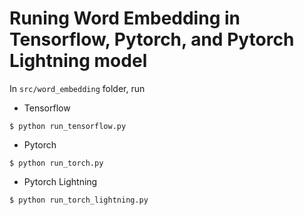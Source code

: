 # Runing Word Embedding in Tensorflow, Pytorch, and Pytorch Lightning model 
In `src/word_embedding` folder, run 

+ Tensorflow 
```
$ python run_tensorflow.py
```

+ Pytorch 
```
$ python run_torch.py
```

+ Pytorch Lightning
```
$ python run_torch_lightning.py
```